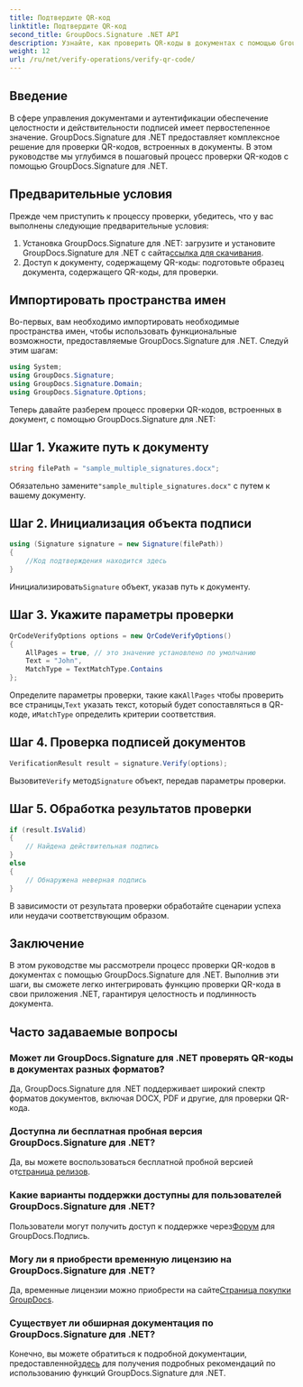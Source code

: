 ```yaml
---
title: Подтвердите QR-код
linktitle: Подтвердите QR-код
second_title: GroupDocs.Signature .NET API
description: Узнайте, как проверить QR-коды в документах с помощью GroupDocs.Signature для .NET. Подробное руководство с пошаговым руководством.
weight: 12
url: /ru/net/verify-operations/verify-qr-code/
---
```

## Введение
В сфере управления документами и аутентификации обеспечение целостности и действительности подписей имеет первостепенное значение. GroupDocs.Signature для .NET предоставляет комплексное решение для проверки QR-кодов, встроенных в документы. В этом руководстве мы углубимся в пошаговый процесс проверки QR-кодов с помощью GroupDocs.Signature для .NET.
## Предварительные условия
Прежде чем приступить к процессу проверки, убедитесь, что у вас выполнены следующие предварительные условия:
1.  Установка GroupDocs.Signature для .NET: загрузите и установите GroupDocs.Signature для .NET с сайта[ссылка для скачивания](https://releases.groupdocs.com/signature/net/).
2. Доступ к документу, содержащему QR-коды: подготовьте образец документа, содержащего QR-коды, для проверки. 

## Импортировать пространства имен
Во-первых, вам необходимо импортировать необходимые пространства имен, чтобы использовать функциональные возможности, предоставляемые GroupDocs.Signature для .NET. Следуй этим шагам:

```csharp
using System;
using GroupDocs.Signature;
using GroupDocs.Signature.Domain;
using GroupDocs.Signature.Options;
```


Теперь давайте разберем процесс проверки QR-кодов, встроенных в документ, с помощью GroupDocs.Signature для .NET:
## Шаг 1. Укажите путь к документу
```csharp
string filePath = "sample_multiple_signatures.docx";
```
 Обязательно замените`"sample_multiple_signatures.docx"` с путем к вашему документу.
## Шаг 2. Инициализация объекта подписи
```csharp
using (Signature signature = new Signature(filePath))
{
    //Код подтверждения находится здесь
}
```
 Инициализировать`Signature` объект, указав путь к документу.
## Шаг 3. Укажите параметры проверки
```csharp
QrCodeVerifyOptions options = new QrCodeVerifyOptions()
{
    AllPages = true, // это значение установлено по умолчанию
    Text = "John",
    MatchType = TextMatchType.Contains
};
```
 Определите параметры проверки, такие как`AllPages` чтобы проверить все страницы,`Text` указать текст, который будет сопоставляться в QR-коде, и`MatchType` определить критерии соответствия.
## Шаг 4. Проверка подписей документов
```csharp
VerificationResult result = signature.Verify(options);
```
 Вызовите`Verify` метод`Signature` объект, передав параметры проверки.
## Шаг 5. Обработка результатов проверки
```csharp
if (result.IsValid)
{
    // Найдена действительная подпись
}
else
{
    // Обнаружена неверная подпись
}
```
В зависимости от результата проверки обработайте сценарии успеха или неудачи соответствующим образом.

## Заключение
В этом руководстве мы рассмотрели процесс проверки QR-кодов в документах с помощью GroupDocs.Signature для .NET. Выполнив эти шаги, вы сможете легко интегрировать функцию проверки QR-кода в свои приложения .NET, гарантируя целостность и подлинность документа.
## Часто задаваемые вопросы
### Может ли GroupDocs.Signature для .NET проверять QR-коды в документах разных форматов?
Да, GroupDocs.Signature для .NET поддерживает широкий спектр форматов документов, включая DOCX, PDF и другие, для проверки QR-кода.
### Доступна ли бесплатная пробная версия GroupDocs.Signature для .NET?
 Да, вы можете воспользоваться бесплатной пробной версией от[страница релизов](https://releases.groupdocs.com/).
### Какие варианты поддержки доступны для пользователей GroupDocs.Signature для .NET?
 Пользователи могут получить доступ к поддержке через[Форум](https://forum.groupdocs.com/c/signature/13) для GroupDocs.Подпись.
### Могу ли я приобрести временную лицензию на GroupDocs.Signature для .NET?
 Да, временные лицензии можно приобрести на сайте[Страница покупки GroupDocs](https://purchase.groupdocs.com/temporary-license/).
### Существует ли обширная документация по GroupDocs.Signature для .NET?
 Конечно, вы можете обратиться к подробной документации, предоставленной[здесь](https://tutorials.groupdocs.com/signature/net/) для получения подробных рекомендаций по использованию функций GroupDocs.Signature для .NET.